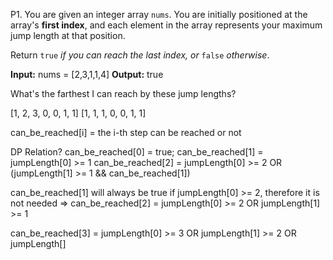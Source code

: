 P1. You are given an integer array `nums`. You are initially positioned at the array's **first index**, and each element in the array represents your maximum jump length at that position.

Return `true` _if you can reach the last index, or_ `false` _otherwise_.

**Input:** nums = [2,3,1,1,4]
**Output:** true

What's the farthest I can reach by these jump lengths?

[1, 2, 3, 0, 0,  1, 1]
[1, 1, 1, 0, 0, 1, 1]

can_be_reached[i] = the i-th step can be reached or not

DP Relation?
can_be_reached[0] = true;
can_be_reached[1] = jumpLength[0] >= 1
can_be_reached[2] = jumpLength[0] >= 2 OR (jumpLength[1] >= 1 && can_be_reached[1])

can_be_reached[1] will always be true if jumpLength[0] >= 2, therefore it is not needed
=> can_be_reached[2] = jumpLength[0] >= 2 OR jumpLength[1] >= 1

can_be_reached[3] = jumpLength[0] >= 3 OR jumpLength[1] >= 2 OR jumpLength[]
